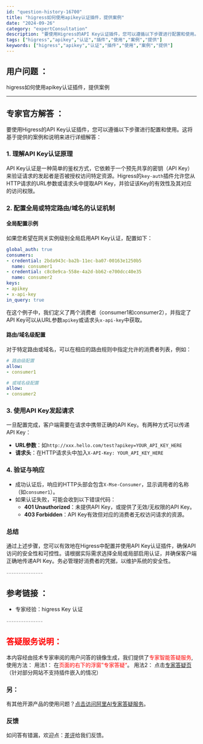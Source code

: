 ```yaml
---
id: "question-history-16700"
title: "higress如何使用apikey认证插件，提供案例"
date: "2024-09-26"
category: "expertConsultation"
description: "要使用Higress的API Key认证插件，您可以遵循以下步骤进行配置和使用。这将基于提供的案例和说明来进行详细解答：### 1. 理解API Key认证原理API Key认证是一种简单的鉴权方式，它依赖于一个预先共享的密钥（API Key）来验证请求的发起者是否被授权访问特定资源。Higress"
tags: ["higress","apikey","认证","插件","使用","案例","提供"]
keywords: ["higress","apikey","认证","插件","使用","案例","提供"]
---
```


## 用户问题 ： 
 higress如何使用apikey认证插件，提供案例  

---------------
## 专家官方解答 ：

要使用Higress的API Key认证插件，您可以遵循以下步骤进行配置和使用。这将基于提供的案例和说明来进行详细解答：

### 1. 理解API Key认证原理
API Key认证是一种简单的鉴权方式，它依赖于一个预先共享的密钥（API Key）来验证请求的发起者是否被授权访问特定资源。Higress的`key-auth`插件允许您从HTTP请求的URL参数或请求头中提取API Key，并验证该Key的有效性及其对应的访问权限。

### 2. 配置全局或特定路由/域名的认证机制
#### 全局配置示例
如果您希望在网关实例级别全局启用API Key认证，配置如下：

```yaml
global_auth: true
consumers:
- credential: 2bda943c-ba2b-11ec-ba07-00163e1250b5
  name: consumer1
- credential: c8c8e9ca-558e-4a2d-bb62-e700dcc40e35
  name: consumer2
keys:
- apikey
- x-api-key
in_query: true
```
在这个例子中，我们定义了两个消费者（consumer1和consumer2），并指定了API Key可以从URL参数`apikey`或请求头`x-api-key`中获取。

#### 路由/域名级配置
对于特定路由或域名，可以在相应的路由规则中指定允许的消费者列表，例如：

```yaml
# 路由级配置
allow:
- consumer1

# 或域名级配置
allow:
- consumer2
```

### 3. 使用API Key发起请求
一旦配置完成，客户端需要在请求中携带正确的API Key。有两种方式可以传递API Key：

- **URL参数**：如`http://xxx.hello.com/test?apikey=YOUR_API_KEY_HERE`
- **请求头**：在HTTP请求头中加入`X-API-Key: YOUR_API_KEY_HERE`

### 4. 验证与响应
- 成功认证后，响应的HTTP头部会包含`X-Mse-Consumer`，显示调用者的名称（如`consumer1`）。
- 如果认证失败，可能会收到以下错误代码：
  - **401 Unauthorized**：未提供API Key，或提供了无效/无权限的API Key。
  - **403 Forbidden**：API Key有效但对应的消费者无权访问请求的资源。

### 总结
通过上述步骤，您可以有效地在Higress中配置并使用API Key认证插件，确保API访问的安全性和可控性。请根据实际需求选择全局或局部启用认证，并确保客户端正确地传递API Key。务必管理好消费者的凭据，以维护系统的安全性。


<font color="#949494">---------------</font> 


## 参考链接 ：

* 专家经验：higress Key 认证 


 <font color="#949494">---------------</font> 
 


## <font color="#FF0000">答疑服务说明：</font> 

本内容经由技术专家审阅的用户问答的镜像生成，我们提供了<font color="#FF0000">专家智能答疑服务</font>,使用方法：
用法1： 在<font color="#FF0000">页面的右下的浮窗”专家答疑“</font>。
用法2： 点击[专家答疑页](https://answer.opensource.alibaba.com/docs/intro)（针对部分网站不支持插件嵌入的情况）
### 另：


有其他开源产品的使用问题？[点击访问阿里AI专家答疑服务](https://answer.opensource.alibaba.com/docs/intro)。
### 反馈
如问答有错漏，欢迎点：[差评](https://ai.nacos.io/user/feedbackByEnhancerGradePOJOID?enhancerGradePOJOId=16701)给我们反馈。
